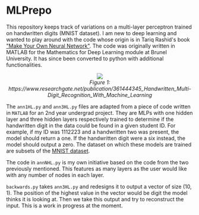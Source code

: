 # MLPrepo

This repository keeps track of variations on a multi-layer perceptron trained on handwritten digits (MNIST dataset). I am new to deep learning and wanted to play around with the code whose origin is in Tariq Rashid's book ["Make Your Own Neural Network"](https://www.amazon.com/Make-Your-Own-Neural-Network/dp/1530826608). The code was originally written in MATLAB for the Mathematics for Deep Learning module at Brunel University. It has since been converted to python with additional functionalities.

<p align="center">
  <img src="https://github.com/user-attachments/assets/a05c8dd1-ce6e-4872-a612-9673aa347822" />
  <br>
  <em>Figure 1: https://www.researchgate.net/publication/361444345_Handwritten_Multi-Digit_Recognition_With_Machine_Learning</em>
</p>

The `ann1HL.py` and `ann3HL.py` files are adapted from a piece of code written in `MATLAB` for an 2nd year undergrad project. They are MLPs with one hidden layer and three hidden layers respectively trained to determine if the handwritten digit in the data could be found in a given student ID. For example, if my ID was 1112223 and a handwritten two was present, the model should return a one. If the handwritten digit were a six instead, the model should output a zero. The dataset on which these models are trained are subsets of the [MNIST dataset](https://en.wikipedia.org/wiki/MNIST_database).

The code in `annNHL.py` is my own initiative based on the code from the two previously mentioned. This features as many layers as the user would like with any number of nodes in each layer.

`backwards.py` takes `ann3HL.py` and redesigns it to output a vector of size (10, 1). The position of the highest value in the vector would be digit the model thinks it is looking at. Then we take this output and try to reconstruct the input. This is a work in progress at the moment.
